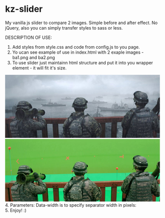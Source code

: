 # kz-slider
My vanilla js slider to compare 2 images. Simple before and after effect. No jQuery, also you can simply transfer styles to sass or less.

DESCRIPTION OF USE:

1. Add styles from style.css and code from config.js to you page.
2. Yo ucan see example of use in index.html with 2 exaple images - ba1.png and ba2.png
3. To use slider just maintainn html structure and put it into you wrapper element - it will fit it's size.
  <div class="kz-slider">
        <div class="slide slide-left">
          <img src="ba2.png"/>
        </div>
        <div class="slide slide-right">
          <img src="ba1.png"/>
        </div>
        <div class="kz-separator" data-width="15"></div>
  </div>
4. Parameters:
  Data-width is to specify separator width in pixels:
  <div class="kz-separator" data-width="15"></div>
5. Enjoy! :)   
  
